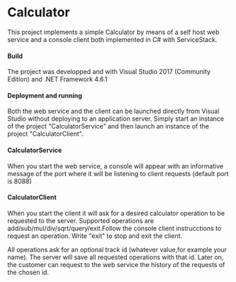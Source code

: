 # Calculator
This project implements a simple Calculator by means of a self host web service and a console client both implemented in C# with ServiceStack.

#### Build
The project was developped and  with Visual Studio 2017 (Community Edition) and .NET Framework 4.6.1

#### Deployment and running
Both the web service and the client can be launched directly from Visual Studio without deploying to an application server. Simply start an instance of the project "CalculatorService" and then launch an instance of the project "CalculatorClient".

#### CalculatorService
When you start the web service, a console will appear with an informative message of the port where it will be listening to client requests (default port is 8088)

#### CalculatorClient
When you start the client it will ask for a desired calculator operation to be requested to the server. Supported operations are  add/sub/mul/div/sqrt/query/exit.Follow the console client instrucctions to request an operation.  Write "exit" to stop and exit the client. 

All operations ask for an optional track id (whatever value,for example your name). The server will save all requested operations with that id. Later on, the customer can request to the web service the history of the requests of the chosen id.






